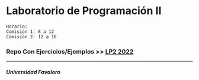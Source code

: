 # Laboratorio de Programación II

    Horario:
    Comisión 1: 8 a 12
    Comisión 2: 12 a 16

### Repo Con Ejercicios/Ejemplos >> [LP2 2022](https://github.com/UF-LP2/UF_FICEN_AYUDANTIA_LP2_2022_2C)

---
##### Universidad Favaloro
